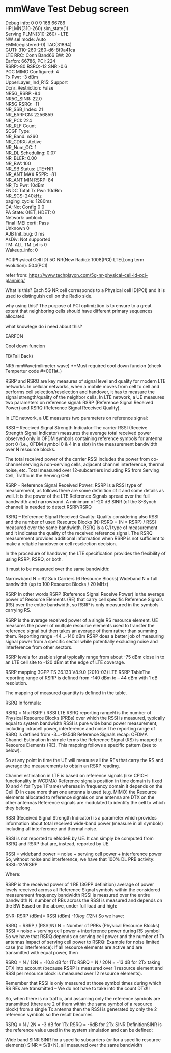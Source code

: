# mmWave Test Debug screen<br>
Debug info: 0 0 9 168 66786<br>
HPLMN(310-260) sim_state(1)<br>
Serving PLMN(310-260) - LTE<br>
NW sel mode: Auto<br>
EMM(registered-0) TAC(31894)<br>
GUTI: 310-260-280-d6-8f9a41ca<br>
LTE RRC: Conn Band66 BW: 20<br>
Earfcn: 66786, PCI: 224<br>
RSRP:-80 RSRQ:-12 SNR:-0.6<br>
PCC MIMO Configured: 4<br>
Tx Pwr: -3 dBm<br>
UpperLayer_Ind_R15: Support<br>
Dcnr_Restriction: False<br>
NR5G_RSRP:-84<br>
NR5G_SINR: 22.0<br>
NR5G RSRQ: -11<br>
NR_SSB_Index: 21<br>
NR_EARFCN: 2256859<br>
NR_PCI: 224<br>
NR_RLF Count<br>
SCGF Type:<br>
NR_Band: n260<br>
NR_CDRX: Active<br>
NR_Num_CC: 1<br>
NR_DL Scheduling: 0.07<br>
NR_BLER: 0.00<br>
NR_BW: 100<br>
NR_SB Status: LTE+NR<br>
NR_ANT MAX RSPR: -81<br>
NR_ANT MIN RSRP: 84<br>
NR_Tx Pwr: 10dBm<br>
ENDC Total Tx Pwr: 10dBm<br>
NR_SCS: 240kHz<br>
paging_cycle: 1280ms<br>
CA-Not Config 0 0<br>
PA State: 0(ET, HDET: 0<br>
Network: unblock<br>
Final IMEI certi: Pass<br>
Unknown 0 <br>
AJB Init_bug: 0 ms<br>
AsDiv: Not supported<br>
TM: ALL TM Lvl is 0 <br>
Wakeup_info: 0 <br>

PCI(Physical Cell ID)
5G NR(New Radio): 1008(PCI)
LTE(Long term evolution): 504(PCI)

refer from: https://www.techplayon.com/5g-nr-physical-cell-id-pci-planning/

What is this?
Each 5G NR cell corresponds to a Physical cell ID(PCI) and it is used to distinguish cell on the Radio side.


why using this?
The purpose of PCI optimiztion is to ensure to a great extent that neighboring cells should have different primary sequences allocated.


what knowlege do i need about this?



EARFCN

Cool down funcion

FB(Fall Back)

NR5 mmWave(milimeter wave)
**Must required cool down funcion (check Tempertur code #*0011#_)


RSRP and RSRQ are key measures of signal level and quality for modern LTE networks. In cellular networks, when a mobile moves from cell to cell and performs cell selection/reselection and handover, it has to measure the signal strength/quality of the neighbor cells.
In LTE network, a UE measures two parameters on reference signal: RSRP (Reference Signal Received Power) and RSRQ (Reference Signal Received Quality).

In LTE network, a UE measures two parameters on reference signal:

RSSI – Received Signal Strength Indicator:The carrier RSSI (Receive Strength Signal Indicator) measures the average total received power observed only in OFDM symbols containing reference symbols for antenna port 0 (i.e., OFDM symbol 0 & 4 in a slot) in the measurement bandwidth over N resource blocks.

The total received power of the carrier RSSI includes the power from co-channel serving & non-serving cells, adjacent channel interference, thermal noise, etc. Total measured over 12-subcarriers including RS from Serving Cell, Traffic in the Serving Cell

RSRP – Reference Signal Received Power: RSRP is a RSSI type of measurement, as follows there are some definition of it and some details as well.
It is the power of the LTE Reference Signals spread over the full bandwidth and narrowband.
A minimum of -20 dB SINR (of the S-Synch channel) is needed to detect RSRP/RSRQ

RSRQ – Reference Signal Received Quality: Quality considering also RSSI and the number of used Resource Blocks (N) RSRQ = (N * RSRP) / RSSI measured over the same bandwidth. RSRQ is a C/I type of measurement and it indicates the quality of the received reference signal. The RSRQ measurement provides additional information when RSRP is not sufficient to make a reliable handover or cell reselection decision. 

In the procedure of handover, the LTE specification provides the flexibility of using RSRP, RSRQ, or both. 

It must to be measured over the same bandwidth:

Narrowband N = 62 Sub Carriers (6 Resource Blocks)
Wideband N = full bandwidth (up to 100 Resource Blocks / 20 MHz)

RSRP
In other words RSRP (Reference Signal Receive Power) is the average power of Resource Elements (RE) that carry cell specific Reference Signals (RS) over the entire bandwidth, so RSRP is only measured in the symbols carrying RS.

RSRP is the average received power of a single RS resource element.
UE measures the power of multiple resource elements used to transfer the reference signal but then takes an average of them rather than summing them.
Reporting range -44…-140 dBm
RSRP does a better job of measuring signal power from a specific sector while potentially excluding noise and interference from other sectors.

RSRP levels for usable signal typically range from about -75 dBm close in to an LTE cell site to -120 dBm at the edge of LTE coverage.

RSRP mapping 3GPP TS 36.133 V8.9.0 (2010-03)
LTE RSRP TableThe reporting range of RSRP is defined from -140 dBm to – 44 dBm with 1 dB resolution.

The mapping of measured quantity is defined in the table.

RSRQ
In formula:

RSRQ = N x RSRP / RSSI
LTE RSRQ reporting rangeN is the number of Physical Resource Blocks (PRBs) over which the RSSI is measured, typically equal to system bandwidth
RSSI is pure wide band power measurement, including intracell power, interference and noise
The reporting range of RSRQ is defined from -3…-19.5dB
Reference Signals recap: OFDMA Channel Estimation
In simple terms the Reference Signal (RS) is mapped to Resource Elements (RE). This mapping follows a specific pattern (see to below).

So at any point in time the UE will measure all the REs that carry the RS and average the measurements to obtain an RSRP reading.

Channel estimation in LTE is based on reference signals (like CPICH functionality in WCDMA)
Reference signals position in time domain is fixed (0 and 4 for Type 1 Frame) whereas in frequency domain it depends on the Cell ID
In case more than one antenna is used (e.g. MIMO) the Resource elements allocated to reference signals on one antenna are DTX on the other antennas
Reference signals are modulated to identify the cell to which they belong.

RSSI (Received Signal Strength Indicator) is a parameter which provides information about total received wide-band power (measure in all symbols) including all interference and thermal noise.

RSSI is not reported to eNodeB by UE. It can simply be computed from RSRQ and RSRP that are, instead, reported by UE.

RSSI = wideband power = noise + serving cell power + interference power
So, without noise and interference, we have that 100% DL PRB activity: RSSI=12*N*RSRP

Where:

RSRP is the received power of 1 RE (3GPP definition) average of power levels received across all Reference Signal symbols within the considered measurement frequency bandwidth
RSSI is measured over the entire bandwidth
N: number of RBs across the RSSI is measured and depends on the BW
Based on the above, under full load and high:

SNR: RSRP (dBm)= RSSI (dBm) -10*log (12*N)
So we have:

RSRQ = RSRP / (RSSI/N)
N = Number of PRBs (Physical Resource Blocks)
RSSI = noise + serving cell power + interference power during RS symbol
So we have that RSRQ depends on serving cell power and the number of Tx antennas
Impact of serving cell power to RSRQ:
Example for noise limited case (no interference): If all resource elements are active and are transmitted with equal power, then

RSRQ = N / 12N = -10.8 dB for 1Tx
RSRQ = N / 20N = -13 dB for 2Tx taking DTX into account
(because RSRP is measured over 1 resource element and RSSI per resource block is measured over 12 resource elements).

Remember that RSSI is only measured at those symbol times during which RS REs are transmitted – We do not have to take into the count DTx!!!

So, when there is no traffic, and assuming only the reference symbols are transmitted (there are 2 of them within the same symbol of a resource block) from a single Tx antenna then the RSSI is generated by only the 2 reference symbols so the result becomes

RSRQ = N / 2N = -3 dB for 1Tx
RSRQ = -6dB for 2Tx
 SINR DefinitionSINR is the reference value used in the system simulation and can be defined:

Wide band SINR
SINR for a specific subcarriers (or for a specific resource elements)
SINR = S/(I+N), all measured over the same bandwidth

